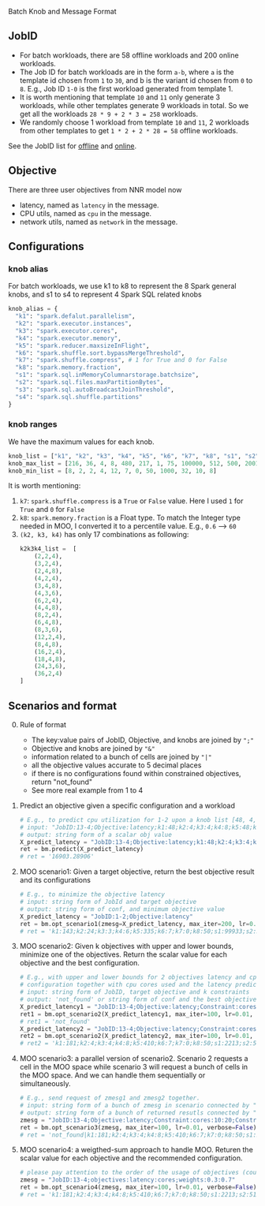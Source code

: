 
[comment]: # (Taken from UDAO repository. Path: UDAO/snapshot/pythonZMQServer/batch_knob_format.md)

Batch Knob and Message Format

## JobID

- For batch workloads, there are 58 offline workloads and 200 online workloads. 
- The Job ID for batch workloads are in the form `a-b`, where `a` is the template id chosen from `1` to `30`, and b is the variant id chosen from `0` to `8`. 
E.g., Job ID `1-0` is the first workload generated from template 1.
- It is worth mentioning that template `10` and `11` only generate 3 workloads, while other templates generate 9 workloads 
in total. So we get all the workloads `28 * 9 + 2 * 3 = 258` workloads.
- We randomly choose 1 workload from template `10` and `11`, 2 workloads from other templates to get `1 * 2 + 2 * 28 = 58` offline workloads. 

See the JobID list for [offline](../../examples/model/spark/batch_confs/JobID_offline.txt) and [online](../../examples/model/spark/batch_confs/JobID_online.txt).


## Objective 

There are three user objectives from NNR model now

- latency, named as `latency` in the message.
- CPU utils, named as `cpu` in the message.
- network utils, named as `network` in the message.

## Configurations

### knob alias

For batch workloads, we use k1 to k8 to represent the 8 Spark general knobs, and s1 to s4 to represent 4 Spark SQL 
related knobs

```python
knob_alias = {
  "k1": "spark.defalut.parallelism",
  "k2": "spark.executor.instances",
  "k3": "spark.executor.cores",
  "k4": "spark.executor.memory",
  "k5": "spark.reducer.maxsizeInFlight",
  "k6": "spark.shuffle.sort.bypassMergeThreshold",
  "k7": "spark.shuffle.compress", # 1 for True and 0 for False
  "k8": "spark.memory.fraction",
  "s1": "spark.sql.inMemoryColumnarstorage.batchsize",
  "s2": "spark.sql.files.maxPartitionBytes",
  "s3": "spark.sql.autoBroadcastJoinThreshold",
  "s4": "spark.sql.shuffle.partitions"
}
```

### knob ranges

We have the maximum values for each knob.
```python
knob_list = ["k1", "k2", "k3", "k4", "k5", "k6", "k7", "k8", "s1", "s2", "s3", "s4"]
knob_max_list = [216, 36, 4, 8, 480, 217, 1, 75, 100000, 512, 500, 2001]
knob_min_list = [8, 2, 2, 4, 12, 7, 0, 50, 1000, 32, 10, 8]
```

It is worth mentioning:

1. `k7`: `spark.shuffle.compress` is a `True` or `False` value. Here I used `1` for `True` and `0` for `False`
2. `k8`: `spark.memory.fraction` is a Float type. To match the Integer type needed in MOO, 
I converted it to a percentile value. E.g., `0.6` --> `60`
3. `(k2, k3, k4)` has only 17 combinations as following:
    ```python
    k2k3k4_list =  [
        (2,2,4),
        (3,2,4),
        (2,4,8),
        (4,2,4),
        (3,4,8),
        (4,3,6),
        (6,2,4),
        (4,4,8),
        (8,2,4),
        (6,4,8),
        (8,3,6),
        (12,2,4),
        (8,4,8),
        (16,2,4),
        (18,4,8),
        (24,3,6),
        (36,2,4)
    ]
    ```

## Scenarios and format 

0. Rule of format
    - The key:value pairs of JobID, Objective, and knobs are joined by `";"`
    - Objective and knobs are joined by `"&"`
    - information related to a bunch of cells are joined by `"|"`
    - all the objective values accurate to 5 decimal places
    - if there is no configurations found within constrained objectives, return "not_found"
    - See more real example from 1 to 4  
    
1. Predict an objective given a specific configuration and a workload
    ```python
    # E.g., to predict cpu utilization for 1-2 upon a knob list [48, 4, 4, 8, 48, 200, 1, 60, 10000, 128, 10, 200]    
    # input: "JobID:13-4;Objective:latency;k1:48;k2:4;k3:4;k4:8;k5:48;k6:200;k7:1;k8:60;s1:10000;s2:128;s3:10;s4:200"
    # output: string form of a scalar obj value
    X_predict_latency = "JobID:13-4;Objective:latency;k1:48;k2:4;k3:4;k4:8;k5:48;k6:200;k7:1;k8:60;s1:10000;s2:128;s3:10;s4:200"
    ret = bm.predict(X_predict_latency) 
    # ret = '16903.28906'
    ```

2. MOO scenario1: Given a target objective, return the best objective result
   and its configurations
    ```python
    # E.g., to minimize the objective latency
    # input: string form of JobId and target objective
    # output: string form of conf, and minimum objective value
    X_predict_latency = "JobID:1-2;Objective:latency"
    ret = bm.opt_scenario1(zmesg=X_predict_latency, max_iter=200, lr=0.01, verbose=False)
    # ret = 'k1:143;k2:24;k3:3;k4:6;k5:335;k6:7;k7:0;k8:50;s1:99933;s2:32;s3:495;s4:377&latency:1316.51282'
    ``` 
    
3. MOO scenario2: Given k objectives with upper and lower bounds, minimize one of the objectives. Return
the scalar value for each objective and the best configuration.
    ```python
    # E.g., with upper and lower bounds for 2 objectives latency and cpu cores, minimize the latency. Return best 
    # configuration together with cpu cores used and the latency prediction
    # input: string form of JobID, target objective and k constraints
    # output: 'not_found' or string form of conf and the best objective value achieved
    X_predict_latency1 = "JobID:13-4;Objective:latency;Constraint:cores:10:20;Constraint:latency:00000:10000"
    ret1 = bm.opt_scenario2(X_predict_latency1, max_iter=100, lr=0.01, verbose=False) 
    # ret1 = 'not_found'
    X_predict_latency2 = "JobID:13-4;Objective:latency;Constraint:cores:10:20;Constraint:latency:10000:20000"
    ret2 = bm.opt_scenario2(X_predict_latency2, max_iter=100, lr=0.01, verbose=False) 
    # ret2 = 'k1:181;k2:4;k3:4;k4:8;k5:410;k6:7;k7:0;k8:50;s1:2213;s2:512;s3:25;s4:8&cores:16.00000;latency:11511.57129'
    ```
   
4. MOO scenario3: a parallel version of scenario2. Scenario 2 requests a cell in the MOO space while scenario 3 will 
request a bunch of cells in the MOO space. And we can handle them sequentially or simultaneously.
    ```python
    # E.g., send request of zmesg1 and zmesg2 together. 
    # input: string form of a bunch of zmesg in scenario connected by "|": "cell_1|cell_2|...|cell_k"
    # output: string form of a bunch of returned resutls connected by "|"
    zmesg = "JobID:13-4;Objective:latency;Constraint:cores:10:20;Constraint:latency:00000:10000|JobID:13-4;Objective:latency;Constraint:cores:10:20;Constraint:latency:10000:20000"
    ret = bm.opt_scenario3(zmesg, max_iter=100, lr=0.01, verbose=False) 
    # ret = 'not_found|k1:181;k2:4;k3:4;k4:8;k5:410;k6:7;k7:0;k8:50;s1:2213;s2:512;s3:25;s4:8&cores:16.00000;latency:11511.57129'
    ```
   
5. MOO scenario4: a weigthed-sum approach to handle MOO. Returen the scalar value for each objective and the recommended configuration.
    ```python 
    # please pay attention to the order of the usage of objectives (could be extended later on)
    zmesg = "JobID:13-4;objectives:latency:cores;weights:0.3:0.7"
    ret = bm.opt_scenario4(zmesg, max_iter=100, lr=0.01, verbose=False)
    # ret = 'k1:181;k2:4;k3:4;k4:8;k5:410;k6:7;k7:0;k8:50;s1:2213;s2:512;s3:25;s4:8&latency:11511.57129;cores:16'
   ```   